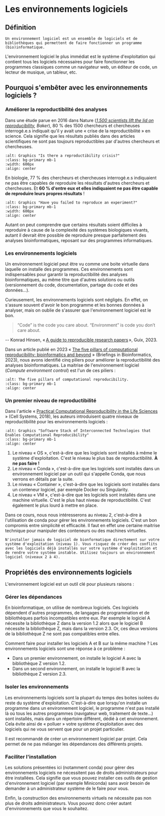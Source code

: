 # Les environnements logiciels

## Définition

```{note}
Un environnement logiciel est un ensemble de logiciels et de bibliothèques qui permettent de faire fonctionner un programme (bio)informatique.
```

L'environnement logiciel le plus immédiat est le système d'exploitation qui contient tous les logiciels nécessaires pour faire fonctionner les programmes classiques comme un navigateur web, un éditeur de code, un lecteur de musique, un tableur, etc.


## Pourquoi s'embêter avec les environnements logiciels ?

### Améliorer la reproductibilité des analyses

Dans une étude parue en 2016 dans Nature (*[1,500 scientists lift the lid on reproducibility](https://www.nature.com/articles/533452a), Baker*), 80 % des 1500 chercheurs et chercheuses interrogé.e.s indiquait qu'il y avait une « crise de la reproductibilité » en science. Cela signifie que les résultats publiés dans des articles scientifiques ne sont pas toujours reproductibles par d'autres chercheurs et chercheuses.

```{image} img/baker_nature_2016_1.jpg
:alt: Graphics "Is there a reproductibility crisis?"
:class: bg-primary mb-1
:width: 600px
:align: center
```

En biologie, 77 % des chercheurs et chercheuses interrogé.e.s indiquaient ne pas être capables de reproduire les résultats d'autres chercheurs et chercheuses. Et **60 % d'entre eux et elles indiquaient ne pas être capable de reproduire leurs propres résultats** !

```{image} img/baker_nature_2016_2.jpg
:alt: Graphics "Have you failed to reproduce an experiment?"
:class: bg-primary mb-1
:width: 600px
:align: center
```

Autant on peut comprendre que certains résultats soient difficiles à reproduire à cause de la complexité des systèmes biologiques vivants, autant il devrait être possible de reproduire presque parfaitement des analyses bioinformatiques, reposant sur des programmes informatiques.

### Les environnements logiciels

Un environnement logiciel peut être vu comme une boite virtuelle dans laquelle on installe des programmes. Ces environnements sont indispensables pour garantir la reproductibilité des analyses bioinformatiques, au même titre que d'autres solutions ou outils (versionnement du code, documentation, partage du code et des données...).

Curieusement, les environnements logiciels sont négligés. En effet, on s'assure souvent d'avoir le bon programme et les bonnes données à analyser, mais on oublie de s'assurer que l'environnement logiciel est le bon.

> “Code” is the code you care about. “Environment” is code you don’t care about.

-- Konrad Hinsen, « [A guide to reproducible research papers](https://hpc.guix.info/blog/2023/06/a-guide-to-reproducible-research-papers/) », Guix, 2023.


Dans un article publié en 2023 « [The five pillars of computational reproducibility: bioinformatics and beyond](https://academic.oup.com/bib/article/24/6/bbad375/7326135) » (Briefings in Bioinformatics, 2023), nous avons identifié cinq piliers pour améliorer la reproductibilité des analyses bioinformatiques. La maitrise de l'environnement logiciel (*Compute environment control*) est l'un de ces piliers :

```{image} img/ziemann_bib_2023.png
:alt: The five pillars of computational reproducibility.
:class: bg-primary mb-1
:align: center
```


### Un premier niveau de reproductibilité

Dans l'article « [Practical Computational Reproducibility in the Life Sciences](https://doi.org/10.1016/j.cels.2018.03.014) » (Cell Systems, 2018), les auteurs introduisent quatre niveaux de reproductibilité pour les environnements logiciels :

```{image} img/grunning_cell_systems_2018.png
:alt: Graphics "Software Stack of Interconnected Technologies that Enables Computational Reproducibility"
:class: bg-primary mb-1
:align: center
```

1. Le niveau « OS », c'est-à-dire que les logiciels sont installés à même le système d'exploitation. C'est le niveau le plus bas de reproductibilité. **À ne pas faire !**
2. Le niveau « Conda », c'est-à-dire que les logiciels sont installés dans un environnement logiciel par un outil qui s'appelle Conda, que nous verrons en détails par la suite.
3. Le niveau « Container », c'est-à-dire que les logiciels sont installés dans un conteneur logiciel, par exemple Docker ou Singularity.
4. Le niveau « VM », c'est-à-dire que les logiciels sont installés dans une machine virtuelle. C'est le plus haut niveau de reproductibilité. C'est également le plus lourd à mettre en place.

Dans ce cours, nous nous intéresserons au niveau 2, c'est-à-dire à l'utilisation de conda pour gérer les environnements logiciels. C'est un bon compromis entre simplicité et efficacité. Il faut en effet une certaine maitrise technique pour manipuler des conteneurs ou des machines virtuelles.

```{warning}
N'installer jamais de logiciel de bionformatique directement sur votre système d'exploitation (niveau 1). Vous risquez de créer des conflits avec les logiciels déjà installés sur votre système d'exploitation et de rendre votre système instable. Utilisez toujours un environnement logiciel (niveaux 2 à 4).
```

## Propriétés des environnements logiciels

L'environnement logiciel est un outil clé pour plusieurs raisons :

### Gérer les dépendances

En bioinformatique, on utilise de nombreux logiciels. Ces logiciels dépendent d'autres programmes, de langages de programmation et de bibliothèques parfois incompatibles entre eux. Par exemple le logiciel A nécessite la bibliothèque Z dans la version 1.2 alors que le logiciel B nécessite la bibliothèque Z, mais dans la version 2.3. Or, ces deux versions de la bibliothèque Z ne sont pas compatibles entre elles.

Comment faire pour installer les logiciels A et B sur la même machine ? Les environnements logiciels sont une réponse à ce problème :
- Dans un premier environnement, on installe le logiciel A avec la bibliothèque Z version 1.2.
- Dans un second environnement, on installe le logiciel B avec la bibliothèque Z version 2.3.


### Isoler les environnements

Les environnements logiciels sont la plupart du temps des boites isolées du reste du système d'exploitation. C'est-à-dire que lorsqu'on installe un programme dans un environnement logiciel, le programme n'est pas installé là où tous les autres programmes (navigateur web, traitement de texte...) sont installés, mais dans un répertoire différent, dédié à cet environnement. Cela évite ainsi de « polluer » votre système d'exploitation avec des logiciels qui ne vous servent que pour un projet particulier.

Il est recommandé de créer un environnement logiciel par projet. Cela permet de ne pas mélanger les dépendances des différents projets.


### Faciliter l'installation

Les solutions présentées ici (notamment conda) pour gérer des environnements logiciels ne nécessitent pas de droits administrateurs pour être installées. Cela signifie que vous pouvez installer ces outils de gestion d'environnement logiciel (par exemple Miniconda) sans avoir besoin de demander à un administrateur système de le faire pour vous.

Enfin, la construction des environnements virtuels ne nécessite pas non plus de droits administrateurs. Vous pouvez donc créer autant d'environnements que vous le souhaitez.

